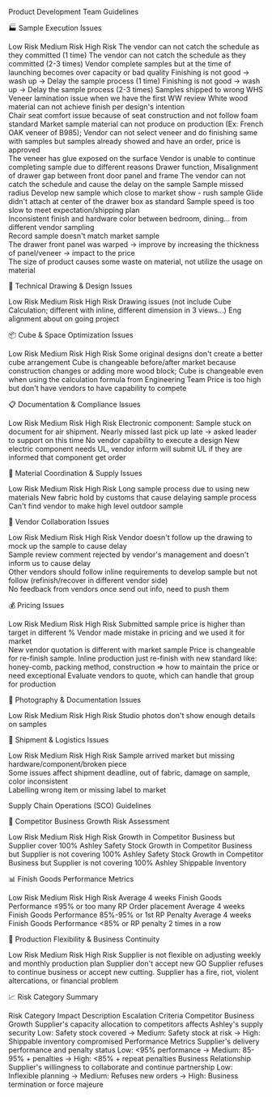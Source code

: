 Product Development Team Guidelines

🏭 Sample Execution Issues


Low Risk	Medium Risk	High Risk
The vendor can not catch the schedule as they committed (1 time)	The vendor can not catch the schedule as they committed (2-3 times)	Vendor complete samples but at the time of launching becomes over capacity or bad quality
Finishing is not good → wash up → Delay the sample process (1 time)	Finishing is not good → wash up → Delay the sample process (2-3 times)	Samples shipped to wrong WHS
Veneer lamination issue when we have the first WW review	White wood material can not achieve finish per design's intention	
Chair seat comfort issue because of seat construction and not follow foam standard	Market sample material can not produce on production (Ex: French OAK veneer of B985); Vendor can not select veneer and do finishing same with samples but samples already showed and have an order, price is approved	
The veneer has glue exposed on the surface	Vendor is unable to continue completing sample due to different reasons	
Drawer function, Misalignment of drawer gap between front door panel and frame	The vendor can not catch the schedule and cause the delay on the sample	
Sample missed radius	Develop new sample which close to market show - rush sample	
Glide didn't attach at center of the drawer box as standard	Sample speed is too slow to meet expectation/shipping plan	
Inconsistent finish and hardware color between bedroom, dining... from different vendor sampling		
Record sample doesn't match market sample		
The drawer front panel was warped → improve by increasing the thickness of panel/veneer → impact to the price		
The size of product causes some waste on material, not utilize the usage on material		

📐 Technical Drawing & Design Issues


Low Risk	Medium Risk	High Risk
Drawing issues (not include Cube Calculation; different with inline, different dimension in 3 views...)		Eng alignment about on going project

📦 Cube & Space Optimization Issues


Low Risk	Medium Risk	High Risk
Some original designs don't create a better cube arrangement	Cube is changeable before/after market because construction changes or adding more wood block; Cube is changeable even when using the calculation formula from Engineering Team	Price is too high but don't have vendors to have capability to compete

📋 Documentation & Compliance Issues


Low Risk	Medium Risk	High Risk
Electronic component: Sample stuck on document for air shipment. Nearly missed last pick up late → asked leader to support on this time	No vendor capability to execute a design
New electric component needs UL, vendor inform will submit UL if they are informed that component get order	

🚚 Material Coordination & Supply Issues


Low Risk	Medium Risk	High Risk
Long sample process due to using new materials	New fabric hold by customs that cause delaying sample process	
Can't find vendor to make high level outdoor sample	

🤝 Vendor Collaboration Issues


Low Risk	Medium Risk	High Risk
Vendor doesn't follow up the drawing to mock up the sample to cause delay		
Sample review comment rejected by vendor's management and doesn't inform us to cause delay		
Other vendors should follow inline requirements to develop sample but not follow (refinish/recover in different vendor side)		
No feedback from vendors once send out info, need to push them		

💰 Pricing Issues


Low Risk	Medium Risk	High Risk
Submitted sample price is higher than target in different %	Vendor made mistake in pricing and we used it for market	
New vendor quotation is different with market sample	Price is changeable for re-finish sample. Inline production just re-finish with new standard like: honey-comb, packing method, construction ⇒ how to maintain the price or need exceptional	
Evaluate vendors to quote, which can handle that group for production	

📸 Photography & Documentation Issues


Low Risk	Medium Risk	High Risk
Studio photos don't show enough details on samples		

🚢 Shipment & Logistics Issues


Low Risk	Medium Risk	High Risk
Sample arrived market but missing hardware/component/broken piece	
Some issues affect shipment deadline, out of fabric, damage on sample, color inconsistent	
Labelling wrong item or missing label to market	

Supply Chain Operations (SCO) Guidelines

🏢 Competitor Business Growth Risk Assessment

Low Risk Medium Risk High Risk Growth in Competitor Business but Supplier cover 100% Ashley Safety Stock Growth in Competitor Business but Supplier is not covering 100% Ashley Safety Stock Growth in Competitor Business but Supplier is not covering 100% Ashley Shippable Inventory

📊 Finish Goods Performance Metrics

Low Risk Medium Risk High Risk Average 4 weeks Finish Goods Performance ≤95% or too many RP Order placement Average 4 weeks Finish Goods Performance 85%-95% or 1st RP Penalty Average 4 weeks Finish Goods Performance <85% or RP penalty 2 times in a row

🔄 Production Flexibility & Business Continuity

Low Risk Medium Risk High Risk Supplier is not flexible on adjusting weekly and monthly production plan Supplier don't accept new GO Supplier refuses to continue business or accept new cutting. Supplier has a fire, riot, violent altercations, or financial problem

📈 Risk Category Summary

Risk Category Impact Description Escalation Criteria Competitor Business Growth Supplier's capacity allocation to competitors affects Ashley's supply security Low: Safety stock covered → Medium: Safety stock at risk → High: Shippable inventory compromised Performance Metrics Supplier's delivery performance and penalty status Low: <95% performance → Medium: 85-95% + penalties → High: <85% + repeat penalties Business Relationship Supplier's willingness to collaborate and continue partnership Low: Inflexible planning → Medium: Refuses new orders → High: Business termination or force majeure
